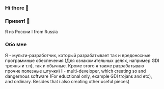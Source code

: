 ### Hi there 👋
### Привет! 👋
Я из России
I from Russia
### Обо мне
Я - мульти-разработчик, который разрабатывает так и вредоносные программные обеспечения (Для ознакомительных целях, например GDI трояны и т.п), так и обычные. Кроме этого я также разрабатываю прочие полезные штучки)
I - multi-developer, which creating so and dangernous software (For eductional only, example GDI trojans and etc), and ordinary. Besides that i also creating other useful pieces)
